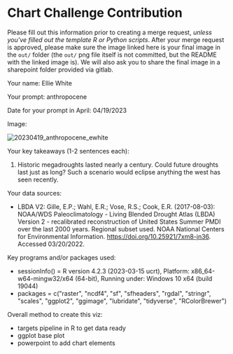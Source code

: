 # Chart Challenge Contribution

Please fill out this information prior to creating a merge request, *unless you've filled out the template R or Python scripts*. After your merge request is approved, please make sure the image linked here is your final image in the `out/` folder (the `out/` png file itself is not committed, but the README with the linked image is). We will also ask you to share the final image in a sharepoint folder provided via gitlab.

Your name: Ellie White

Your prompt: anthropocene

Date for your prompt in April: 04/19/2023

Image: 

![20230419_anthropocene_ewhite](/uploads/3db85b3d13c6a27fc634f628dcf023d6/20230419_anthropocene_ewhite.png)

Your key takeaways (1-2 sentences each):

1. Historic megadroughts lasted nearly a century. Could future droughts last just as long? Such a scenario would eclipse anything the west has seen recently.  

Your data sources: 

* LBDA V2: Gille, E.P.; Wahl, E.R.; Vose, R.S.; Cook, E.R. (2017-08-03): NOAA/WDS Paleoclimatology - Living Blended Drought Atlas (LBDA) Version 2 - recalibrated reconstruction of United States Summer PMDI over the last 2000 years. Regional subset used. NOAA National Centers for Environmental Information. https://doi.org/10.25921/7xm8-jn36. Accessed 03/20/2022.

Key programs and/or packages used:
* sessionInfo() = R version 4.2.3 (2023-03-15 ucrt), Platform: x86_64-w64-mingw32/x64 (64-bit), Running under: Windows 10 x64 (build 19044) 
* packages = c("raster", "ncdf4", "sf", "sfheaders", "rgdal", "stringr", "scales", "ggplot2", "ggimage", "lubridate", "tidyverse", "RColorBrewer")

Overall method to create this viz:
* targets pipeline in R to get data ready 
* ggplot base plot 
* powerpoint to add chart elements
